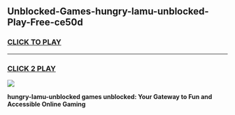 
## Unblocked-Games-hungry-lamu-unblocked-Play-Free-ce50d
<h3>
<a href="https://premium76.site?title=hungry-lamu-unblocked&ref=18A1">CLICK TO PLAY</a></h3>
<hr>

<h3>
<a href="https://premium76.site?title=hungry-lamu-unblocked&ref=18A1">CLICK 2 PLAY</a>
  
</h3>

<a href="https://premium76.site?title=hungry-lamu-unblocked&ref=18A1"><img src="https://clearcache.store/games.png"></a>


**hungry-lamu-unblocked games unblocked: Your Gateway to Fun and Accessible Online Gaming**
